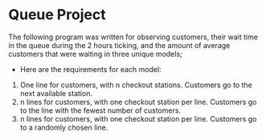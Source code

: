 # Queue Project
The following program was written for observing customers, their wait time in the queue during the 2 hours ticking, and the amount of average customers that were waiting in three unique models;
* Here are the requirements for each model:
1) One line for customers, with n checkout stations. Customers go to the next available station.
2) n lines for customers, with one checkout station per line. Customers go to the line with the fewest number of customers.
3) n lines for customers, with one checkout station per line. Customers go to a randomly chosen line.


 
 
